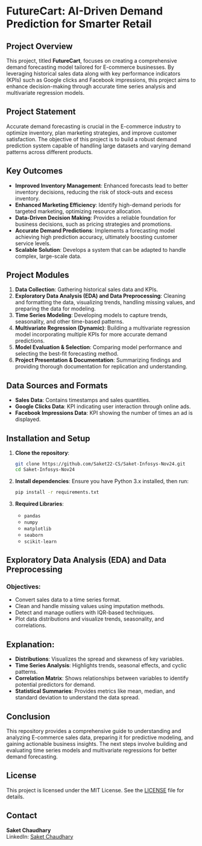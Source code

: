 # FutureCart: AI-Driven Demand Prediction for Smarter Retail

## Project Overview
This project, titled **FutureCart**, focuses on creating a comprehensive demand forecasting model tailored for E-commerce businesses. By leveraging historical sales data along with key performance indicators (KPIs) such as Google clicks and Facebook impressions, this project aims to enhance decision-making through accurate time series analysis and multivariate regression models.

## Project Statement
Accurate demand forecasting is crucial in the E-commerce industry to optimize inventory, plan marketing strategies, and improve customer satisfaction. The objective of this project is to build a robust demand prediction system capable of handling large datasets and varying demand patterns across different products.

## Key Outcomes
- **Improved Inventory Management**: Enhanced forecasts lead to better inventory decisions, reducing the risk of stock-outs and excess inventory.
- **Enhanced Marketing Efficiency**: Identify high-demand periods for targeted marketing, optimizing resource allocation.
- **Data-Driven Decision Making**: Provides a reliable foundation for business decisions, such as pricing strategies and promotions.
- **Accurate Demand Predictions**: Implements a forecasting model achieving high prediction accuracy, ultimately boosting customer service levels.
- **Scalable Solution**: Develops a system that can be adapted to handle complex, large-scale data.

## Project Modules
1. **Data Collection**: Gathering historical sales data and KPIs.
2. **Exploratory Data Analysis (EDA) and Data Preprocessing**: Cleaning and formatting the data, visualizing trends, handling missing values, and preparing the data for modeling.
3. **Time Series Modeling**: Developing models to capture trends, seasonality, and other time-based patterns.
4. **Multivariate Regression (Dynamic)**: Building a multivariate regression model incorporating multiple KPIs for more accurate demand predictions.
5. **Model Evaluation & Selection**: Comparing model performance and selecting the best-fit forecasting method.
6. **Project Presentation & Documentation**: Summarizing findings and providing thorough documentation for replication and understanding.

## Data Sources and Formats
- **Sales Data**: Contains timestamps and sales quantities.
- **Google Clicks Data**: KPI indicating user interaction through online ads.
- **Facebook Impressions Data**: KPI showing the number of times an ad is displayed.

## Installation and Setup
1. **Clone the repository**:
   ```bash
   git clone https://github.com/Saket22-CS/Saket-Infosys-Nov24.git
   cd Saket-Infosys-Nov24
   ```

2. **Install dependencies**:
   Ensure you have Python 3.x installed, then run:
   ```bash
   pip install -r requirements.txt
   ```

3. **Required Libraries**:
   - `pandas`
   - `numpy`
   - `matplotlib`
   - `seaborn`
   - `scikit-learn`

## Exploratory Data Analysis (EDA) and Data Preprocessing
### Objectives:
- Convert sales data to a time series format.
- Clean and handle missing values using imputation methods.
- Detect and manage outliers with IQR-based techniques.
- Plot data distributions and visualize trends, seasonality, and correlations.

## Explanation:
- **Distributions**: Visualizes the spread and skewness of key variables.
- **Time Series Analysis**: Highlights trends, seasonal effects, and cyclic patterns.
- **Correlation Matrix**: Shows relationships between variables to identify potential predictors for demand.
- **Statistical Summaries**: Provides metrics like mean, median, and standard deviation to understand the data spread.

## Conclusion
This repository provides a comprehensive guide to understanding and analyzing E-commerce sales data, preparing it for predictive modeling, and gaining actionable business insights. The next steps involve building and evaluating time series models and multivariate regressions for better demand forecasting.

## License
This project is licensed under the MIT License. See the [LICENSE](LICENSE) file for details.

## Contact
**Saket Chaudhary**  
LinkedIn: [Saket Chaudhary](https://www.linkedin.com/in/saket-chaudhary)  
